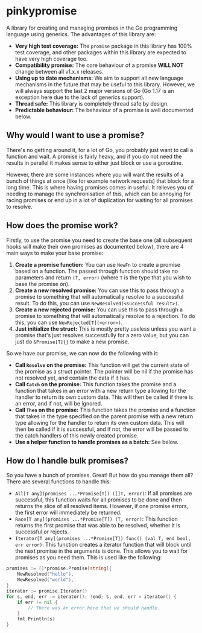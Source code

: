 # pinkypromise
A library for creating and managing promises in the Go programming language using generics. The advantages of this library are:
- **Very high test coverage:** The `promise` package in this library has 100% test coverage, and other packages within this library are expected to have very high coverage too.
- **Compatibility promise:** The core behaviour of a promise **WILL NOT** change between all v1.x.x releases.
- **Using up to date mechanisms:** We aim to support all new language mechanisms in the future that may be useful to this library. However, we will always support the last 2 major versions of Go (Go 1.17 is an exception here due to the lack of generics support).
- **Thread safe:** This library is completely thread safe by design.
- **Predictable behaviour:** The behaviour of a promise is well documented below.

## Why would I want to use a promise?
There's no getting around it, for a lot of Go, you probably just want to call a function and wait. A promise is fairly heavy, and if you do not need the results in parallel it makes sense to either just block or use a goroutine.

However, there are some instances where you will want the results of a bunch of things at once (like for example network requests) that block for a long time. This is where having promises comes in useful. It relieves you of needing to manage the synchronisation of this, which can be annoying for racing promises or end up in a lot of duplication for waiting for all promises to resolve.

## How does the promise work?
Firstly, to use the promise you need to create the base one (all subsequent hooks will make their own promises as documented below), there are 4 main ways to make your base promise:

1. **Create a promise function:** You can use `NewFn` to create a promise based on a function. The passed through function should take no parameters and return `(T, error)` (where `T` is the type that you wish to base the promise on).
2. **Create a new resolved promise:** You can use this to pass through a promise to something that will automatically resolve to a successful result. To do this, you can use `NewResolved(<successful result>)`.
3. **Create a new rejected promise:** You can use this to pass through a promise to something that will automatically resolve to a rejection. To do this, you can use `NewRejected[T](<error>)`.
4. **Just initialize the struct:** This is mostly pretty useless unless you want a promise that's just resolves successfully for a zero value, but you can just do `&Promise[T]{}` to make a new promise.

So we have our promise, we can now do the following with it:
- **Call `Resolve` on the promise:** This function will get the current state of the promise as a struct pointer. The pointer will be nil if the promise has not resolved yet, and contain the data if it has.
- **Call `Catch` on the promise:** This function takes the promise and a function that takes in an error with a new return type allowing for the handler to return its own custom data. This will then be called if there is an error, and if not, will be ignored.
- **Call `Then` on the promise:** This function takes the promise and a function that takes in the type specified on the parent promise with a new return type allowing for the handler to return its own custom data. This will then be called if it is successful, and if not, the error will be passed to the catch handlers of this newly created promise.
- **Use a helper function to handle promises as a batch:** See below.

## How do I handle bulk promises?
So you have a bunch of promises. Great! But how do you manage them all? There are several functions to handle this:
- `All[T any](promises ...*Promise[T]) ([]T, error)`: If all promises are successful, this function waits for all promises to be done and then returns the slice of all resolved items. However, if one promise errors, the first error will immediately be returned.
- `Race[T any](promises ...*Promise[T]) (T, error)`: This function returns the first promise that was able to be resolved, whether it is successful or rejects.
- `Iterator[T any](promises ...*Promise[T]) func() (val T, end bool, err error)`: This function creates a iterator function that will block until the next promise in the arguments is done. This allows you to wait for promises as you need them. This is used like the following:
```go
promises := []*promise.Promise[string]{
    NewResolved("hello"),
    NewResolved("world"),
}
iterator := promise.Iterator()
for s, end, err := iterator(); !end; s, end, err = iterator() {
    if err != nil {
        // There was an error here that we should handle.
    }
    fmt.Println(s)
}
```
